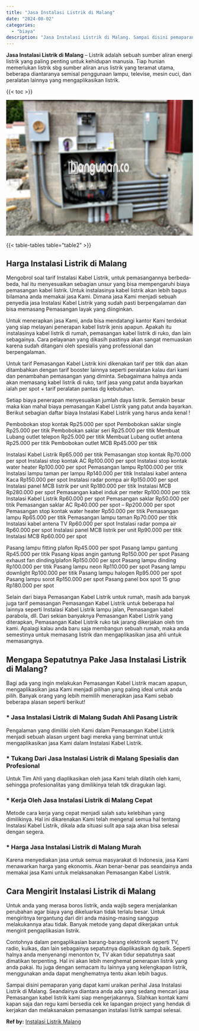```yaml
---
title: "Jasa Instalasi Listrik di Malang"
date: "2024-08-02"
categories: 
  - "biaya"
description: "Jasa Instalasi Listrik di Malang. Sampai disini pemaparan yang dapat kami uraikan perihal Jasa Instalasi Listrik di Malang. Seandainya diantara anda ada yang..."
---
```


**Jasa Instalasi Listrik di Malang** – Listrik adalah sebuah sumber aliran energi listrik yang paling penting untuk kehidupan manusia. Tiap hunian memerlukan listrik sbg sumber aliran arus listrik yang teramat utama, beberapa diantaranya semisal penggunaan lampu, televise, mesin cuci, dan peralatan lainnya yang mengaplikasikan listrik.

{{< toc >}}

![Jasa Instalasi Listrik di Malang](/images/instalasi-listrik-murah29.png)

{{< table-tables table="table2" >}}

## Harga Instalasi Listrik di Malang

Mengobrol soal tarif Instalasi Kabel Listrik, untuk pemasangannya berbeda-beda, hal itu menyesuaikan sebagian unsur yang bisa mempengaruhi biaya pemasangan kabel listrik. Untuk instalasinya kabel listrik akan lebih bagus bilamana anda memakai jasa Kami. Dimana jasa Kami menjadi sebuah penyedia jasa Instalasi Kabel Listrik yang sudah pasti berpengalaman dan bisa memasang Pemasangan layak yang diinginkan.

Untuk menerapkan jasa Kami, anda bisa mendatangi kantor Kami terdekat yang siap melayani penerapan kabel listrik jenis apapun. Apakah itu instalasinya kabel listrik di rumah, pemasangan kabel listrik di ruko, dan lain sebagainya. Cara pelayanan yang dikasih pastinya akan sangat memuaskan karena sudah ditangani oleh spesialis yang professional dan berpengalaman.

Untuk tarif Pemasangan Kabel Listrik kini dikenakan tarif per titik dan akan ditambahkan dengan tarif booster lainnya seperti peralatan kalau dari kami dan penambahan pemasangan yang diminta. Sebagaimana halnya anda akan memasang kabel listrik di ruko, tarif jasa yang patut anda bayarkan ialah per spot + tarif peralatan pantas dg kebutuhan.

Setiap biaya penerapan menyesuaikan jumlah daya listrik. Semakin besar maka kian mahal biaya pemasangan Kabel Listrik yang patut anda bayarkan. Berikut sebagian daftar biaya Instalasi Kabel Listrik yang harus anda kenal !

Pembobokan stop kontak Rp25.000 per spot Pembobokan saklar single Rp25.000 per titik Pembobokan saklar seri Rp25.000 per titik Membuat Lubang outlet telepon Rp25.000 per titik Membuat Lubang outlet antena Rp25.000 per titik Pembobokan outlet MCB Rp45.000 per titik

Instalasi Kabel Listrik Rp65.000 per titik Pemasangan stop kontak Rp70.000 per spot Instalasi stop kontak AC Rp100.000 per spot Instalasi stop kontak water heater Rp100.000 per spot Pemasangan lampu Rp100.000 per titik Instalasi lampu taman per lampu Rp140.000 per titik Instalasi kabel antena Kaca Rp150.000 per spot Instalasi radar pompa air Rp150.000 per spot Instalasi panel MCB listrik per unit Rp180.000 per titik Instalasi MCB Rp280.000 per spot Pemasangan kabel induk per meter Rp100.000 per titik Instalasi Kabel Listrik Rp60.000 per spot Pemasangan saklar Rp50.000 per titik Pemasangan saklar AC Rp40.000 per spot – Rp200.000 per spot Pemasangan stop kontak water heater Rp50.000 per titik Pemasangan lampu Rp65.000 per titik Pemasangan lampu taman Rp70.000 per titik Instalasi kabel antena TV Rp60.000 per spot Instalasi radar pompa air Rp60.000 per spot Instalasi panel MCB listrik per unit Rp90.000 per titik Instalasi MCB Rp60.000 per spot

Pasang lampu fitting plafon Rp45.000 per spot Pasang lampu gantung Rp45.000 per titik Pasang kipas angin gantung Rp150.000 per spot Pasang exhaust fan dinding/plafon Rp150.000 per spot Pasang lampu dinding Rp100.000 per titik Pasang lampu neon Rp110.000 per spot Pasang lampu downlight Rp100.000 per titik Pasang lampu halogen Rp95.000 per spot Pasang lampu sorot Rp150.000 per spot Pasang panel box spot 15 grup Rp180.000 per spot

Selain dari biaya Pemasangan Kabel Listrik untuk rumah, masih ada banyak juga tarif pemasangan Pemasangan Kabel Listrik untuk beberapa hal lainnya seperti Instalasi Kabel Listrik lampu jalan, Pemasangan kabel parabola, dll. Dari sekian banyaknya Pemasangan Kabel Listrik yang diterapkan, Pemasangan Kabel Listrik ruko tak jarang dikerjakan oleh tim kami. Apalagi kalau anda baru saja membangun sebuah rumah, maka anda semestinya untuk memasang listrik dan mengaplikasikan jasa ahli untuk memasangnya.

## Mengapa Sepatutnya Pake Jasa Instalasi Listrik di Malang?

Bagi ada yang ingin melakukan Pemasangan Kabel Listrik macam apapun, mengaplikasikan jasa Kami menjadi pilihan yang paling ideal untuk anda pilih. Banyak orang yang lebih memilih menerapkan jasa Kami sebab beberapa alasan seperti berikut!

### \* Jasa Instalasi Listrik di Malang Sudah Ahli Pasang Listrik

Pengalaman yang dimiliki oleh Kami dalam Pemasangan Kabel Listrik menjadi sebuah alasan urgent bagi mereka yang berminat untuk mengaplikasikan jasa Kami dalam Instalasi Kabel Listrik.

### \* Tukang Dari Jasa Instalasi Listrik di Malang Spesialis dan Profesional

Untuk Tim Ahli yang diaplikasikan oleh jasa Kami telah dilatih oleh kami, sehingga profesionalitas yang dimilikinya telah tdk diragukan lagi.

### \* Kerja Oleh Jasa Instalasi Listrik di Malang Cepat

Metode cara kerja yang cepat menjadi salah satu kelebihan yang dimilikinya. Hal ini dikarenakan Kami telah mengenal semua hal tentang Instalasi Kabel Listrik, dikala ada situasi sulit apa saja akan bisa selesai dengan segera.

### \* Harga Jasa Instalasi Listrik di Malang Murah

Karena menyediakan jasa untuk semua masyarakat di Indonesia, jasa Kami menawarkan harga yang ekonomis. Akan benar-benar pas seandainya anda memakai jasa Kami untuk melaksanakan Pemasangan Kabel Listrik.

## Cara Mengirit Instalasi Listrik di Malang


Untuk anda yang merasa boros listrik, anda wajib segera menjalankan perubahan agar biaya yang dikeluarkan tidak terlalu besar. Untuk mengiritnya tergantung dari diri anda masing-masing sanggup melakukannya atau tidak. Banyak metode yang dapat dikerjakan untuk mengirit pengaplikasian listrik.

Contohnya dalam pengaplikasian barang-barang elektronik seperti TV, radio, kulkas, dan lain sebagainya sepatutnya diaplikasikan dg baik. Seperti halnya anda menyenangi menonton tv, TV akan tidur sepatutnya saat dimatikan terpenting. Hal ini akan lebih menghemat penerapan listrik yang anda pakai. Itu juga dengan semacam itu lainnya yang kelengkapan listrik, menggunakan anda dapat menghematnya tentu akan lebih bagus.

Sampai disini pemaparan yang dapat kami uraikan perihal Jasa Instalasi Listrik di Malang. Seandainya diantara anda ada yang sedang mencari jasa Pemasangan kabel listrik kami siap mengerjakannya. Silahkan kontak kami kapan saja dan regu kami bersedia cek ke lapangan project yang hendak di kerjakan dan melaksanakan pemasangan instalasi listrik sampai selesai.

**Ref by:** [Instalasi Listrik Malang](https://id.wikipedia.org/wiki/Instalasi)
